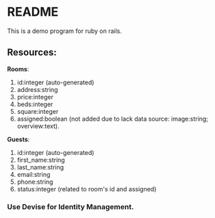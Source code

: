 # README

This is a demo program for ruby on rails.

## Resources:

**Rooms**:

1. id:integer (auto-generated)
2. address:string
3. price:integer
4. beds:integer
5. square:integer
6. assigned:boolean
   (not added due to lack data source: image:string; overview:text).

**Guests**:

1. id:integer (auto-generated)
2. first_name:string
3. last_name:string
4. email:string
5. phone:string
6. status:integer (related to room's id and assigned)

### Use Devise for Identity Management.
